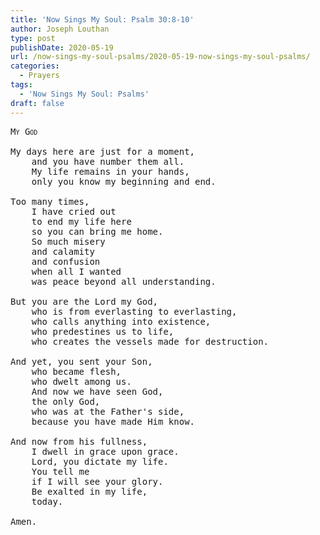 ```yaml
---
title: 'Now Sings My Soul: Psalm 30:8-10'
author: Joseph Louthan
type: post
publishDate: 2020-05-19
url: /now-sings-my-soul-psalms/2020-05-19-now-sings-my-soul-psalms/
categories:
  - Prayers
tags:
  - 'Now Sings My Soul: Psalms'
draft: false
---
```

<pre>
<div style="font-variant: small-caps;">My God</div>
My days here are just for a moment,
	and you have number them all.
	My life remains in your hands,
	only you know my beginning and end.
	
Too many times,
	I have cried out
	to end my life here
	so you can bring me home.
	So much misery
	and calamity
	and confusion
	when all I wanted
	was peace beyond all understanding.
	
But you are the Lord my God,
	who is from everlasting to everlasting,
	who calls anything into existence,
	who predestines us to life,
	who creates the vessels made for destruction.
	
And yet, you sent your Son,
	who became flesh,
	who dwelt among us.
	And now we have seen God,
	the only God,
	who was at the Father's side,
	because you have made Him know.
	
And now from his fullness,
	I dwell in grace upon grace.
	Lord, you dictate my life.
	You tell me
	if I will see your glory.
	Be exalted in my life,
	today.
	
Amen.

</pre>